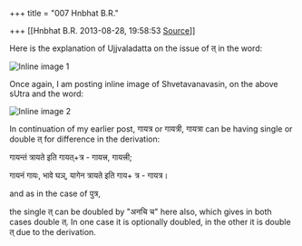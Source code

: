 +++
title = "007 Hnbhat B.R."

+++
[[Hnbhat B.R.	2013-08-28, 19:58:53 [Source](https://groups.google.com/g/samskrita/c/YGJs4RkeUC4)]]



  

Here is the explanation of Ujjvaladatta on the issue of त् in the word:

  

  

![Inline image 1](https://groups.google.com/group/samskrita/attach/44489771ea8fc610/image.png?part=0.2)

  

Once again, I am posting inline image of Shvetavanavasin, on the above sUtra and the word:

  

![Inline image 2](https://groups.google.com/group/samskrita/attach/44489771ea8fc610/image.png?part=0.1)  

  



In continuation of my earlier post, गायत्र or गायत्री, गायत्रा can be having single or double त् for difference in the derivation:

  

गायन्तं त्रायते इति गायत्+त्र - गायत्त्र, गायत्त्री;

गायनं गायः, भावे घञ्, यागेन त्रायते इति गाय+ त्र - गायत्र।

and as in the case of पुत्र,

  

the single त् can be doubled by "अनचि च" here also, which gives in both cases double त्. In one case it is optionally doubled, in the other it is double त् due to the derivation.

  

